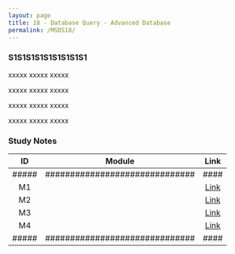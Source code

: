 ```yaml
---
layout: page
title: 18 - Database Query - Advanced Database
permalink: /MSDS18/
---
```


<h3>S1S1S1S1S1S1S1S1S1</h3>

xxxxx xxxxx xxxxx

xxxxx xxxxx xxxxx

xxxxx xxxxx xxxxx

xxxxx xxxxx xxxxx

<h3>Study Notes</h3>

| ID  | Module                       |Link|
|:---:|:----------------------------:|:--:|
|#####|##############################|####|
| M1  |   |[Link](/03-MSDS-Courses/MSDS18/M1/)|
| M2  |   |[Link](/03-MSDS-Courses/MSDS18/M2/)|
| M3  |   |[Link](/03-MSDS-Courses/MSDS18/M3/)|
| M4  |   |[Link](/03-MSDS-Courses/MSDS18/M4/)|
|#####|##############################|####|

